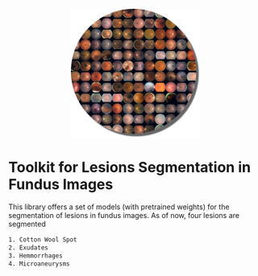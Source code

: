 <p align="center">
    <img src="imgs/mosaic.png" width="256px"/>
</p>


# Toolkit for Lesions Segmentation in Fundus Images

This library offers a set of models (with pretrained weights) for the segmentation of lesions in fundus images.
As of now, four lesions are segmented

    1. Cotton Wool Spot
    2. Exudates
    3. Hemmorrhages
    4. Microaneurysms

    